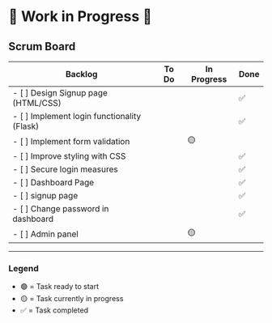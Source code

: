 # 🚧 Work in Progress 🚧

## Scrum Board

| **Backlog**                             | **To Do**                         | **In Progress**                  | **Done**                         |
|-----------------------------------------|-----------------------------------|----------------------------------|----------------------------------|
| - [ ] Design Signup page (HTML/CSS)     |                                   |   | ✅  |
| - [ ] Implement login functionality (Flask)  |                                   |         |   ✅                               |
| - [ ] Implement form validation         |                                 | 🟡                                 |                                  |
| - [ ] Improve styling with CSS          |                                 |                                  | ✅                                 |
| - [ ] Secure login measures             |                                 |                                  | ✅                                 |
| - [ ] Dashboard Page            |                                 |                                  |✅                                  |
| - [ ] signup page            |                                 |                                  |✅                                  |
| - [ ] Change password in dashboard            |                                 |                                  |✅                                  |
| - [ ] Admin panel            |                                 |  🟡                                |                                  |

---

### Legend
- 🟢 = Task ready to start
- 🟡 = Task currently in progress
- ✅ = Task completed
